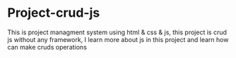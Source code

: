 # Project-crud-js
This is project managment system using html &amp; css &amp; js, this project is crud js without any framework, I learn more about js in this project and learn how can make cruds operations
